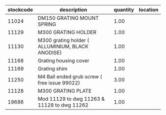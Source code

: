 |stockcode|description|quantity|location|
|---------|-----------|--------|--------|
|11024|DM150 GRATING MOUNT SPRING|1.00||
|11129|M300 GRATING HOLDER|1.00||
|11130|M300 grating holder    ( ALLUMINIUM, BLACK ANODISE)|1.00||
|11168|Grating housing cover|1.00||
|11169|Grating shim|1.00||
|11250|M4 Ball ended grub screw ( free issue 99022)|3.00||
|11128|M300 GRATING PLATE|1.00||
|19686|Mod 11129 to dwg 11263  & 11128 to dwg 11262|1.00||
